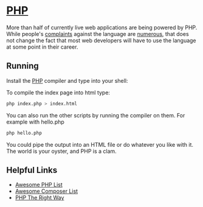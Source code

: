 # [PHP](https://secure.php.net/)

More than half of currently live web applications are being powered by PHP.  While people's [complaints](http://phpsadness.com/) against the language are [numerous](https://whydoesitsuck.com/why-does-php-suck/), that does not change the fact that most web developers will have to use the language at some point in their career.

## Running

Install the [PHP](https://php.net/) compiler and type into your shell:

To compile the index page into html type:
```sh
php index.php > index.html
```

You can also run the other scripts by running the compiler on them. For example with hello.php
```sh
php hello.php
```

You could pipe the output into an HTML file or do whatever you like with it. The world is your oyster, and PHP is a clam.

## Helpful Links
+ [Awesome PHP List](https://github.com/ziadoz/awesome-php)
+ [Awesome Composer List](https://github.com/jakoch/awesome-composer)
+ [PHP The Right Way](http://www.phptherightway.com)
